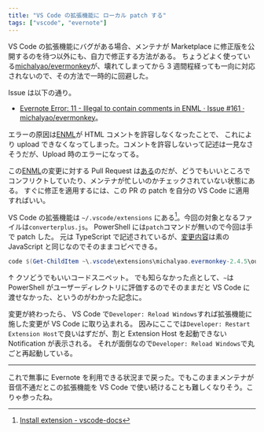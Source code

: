 ```yaml
---
title: "VS Code の拡張機能に ローカル patch する"
tags: ["vscode", "evernote"]
---
```


VS Code の拡張機能にバグがある場合、メンテナが Marketplace に修正版を公開するのを待つ以外にも、自力で修正する方法がある。
ちょうどよく使っている[michalyao/evermonkey](https://github.com/michalyao/evermonkey)が、壊れてしまってから 3 週間程経っても一向に対応されないので、その方法で一時的に回避した。

Issue は以下の通り。

- [Evernote Error: 11 - Illegal to contain comments in ENML · Issue #161 · michalyao/evermonkey](https://github.com/michalyao/evermonkey/issues/161)。

エラーの原因は[ENML](https://dev.evernote.com/doc/articles/enml.php)が HTML コメントを許容しなくなったことで、 これにより upload できなくなってしまった。コメントを許容しないって記述は一見なさそうだが、Upload 時のエラーになってる。

この[ENML](https://dev.evernote.com/doc/articles/enml.php)の変更に対する Pull Request は[ある](https://github.com/michalyao/evermonkey/pull/162)のだが、どうでもいいところでコンフリクトしていたり、メンテナが忙しいのかチェックされていない状態にある。
すぐに修正を適用するには、この PR の patch を自分の VS Code に適用すればいい。

VS Code の拡張機能は `~/.vscode/extensions` にある[^1]。今回の対象となるファイルは`converterplus.js`。
PowerShell には`patch`コマンドが無いので今回は手で patch した。
元は TypeScript で記述されているが、[変更内容](https://github.com/cancastilho/evermonkey/commit/70991c155f08101d14a4ab4c64ad36d66f9850a3?branch=70991c155f08101d14a4ab4c64ad36d66f9850a3&diff=split)は素の JavaScript と同じなのでそのままコピペできる。

```powershell
code $(Get-ChildItem ~\.vscode\extensions\michalyao.evermonkey-2.4.5\out\src\converterplus.js).FullName
```

↑ クソどうでもいいコードスニペット。
でも知らなかった点として、`~`は PowerShell がユーザーディレクトリに評価するのでそのままだと VS Code に渡せなかった、というのがわかった記念に。

変更が終わったら、 VS Code で`Developer: Reload Windows`すれば拡張機能に施した変更が VS Code に取り込まれる。
因みにここでは`Developer: Restart Extension Host`で良いはずだが、割と Extension Host を起動できない Notification が表示される。
それが面倒なので`Developer: Reload Windows`で丸ごと再起動している。

---

これで無事に Evernote を利用できる状況まで戻った。でもこのままメンテナが音信不通だとこの拡張機能を VS Code で使い続けることも難しくなりそう。こりゃ参ったね。

[^1]: [Install extension - vscode-docs](https://vscode-docs.readthedocs.io/en/stable/extensions/install-extension/)
